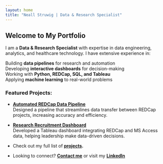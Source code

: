 ```yaml
---
layout: home
title: "Neall Struwig | Data & Research Specialist"
---
```


## Welcome to My Portfolio

I am a **Data & Research Specialist** with expertise in data engineering, analytics, and healthcare technology. I have extensive experience in:

Building **data pipelines** for research and automation  
Developing **interactive dashboards** for decision-making  
Working with **Python, REDCap, SQL, and Tableau**  
Applying **machine learning** to real-world problems  

### Featured Projects:
- **[Automated REDCap Data Pipeline](./projects/redcap-pipeline)**  
  Designed a pipeline that streamlines data transfer between REDCap projects, increasing accuracy and efficiency.

- **[Research Recruitment Dashboard](./projects/recruitment-dashboard)**  
  Developed a Tableau dashboard integrating REDCap and MS Access data, helping leadership make data-driven decisions.

- Check out my full list of **[projects](./projects).**  
- Looking to connect? **[Contact me](./contact)** or visit my **[LinkedIn](https://www.linkedin.com/in/neallstruwig/)**
